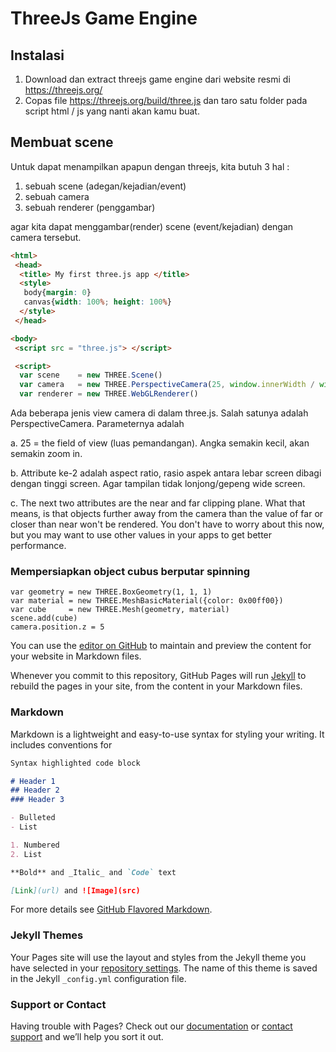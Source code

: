 # ThreeJs Game Engine


## Instalasi

   1. Download dan extract threejs game engine dari website resmi di  https://threejs.org/ 
   2. Copas file https://threejs.org/build/three.js dan taro satu folder pada script html / js yang nanti akan kamu buat.

## Membuat scene

   Untuk dapat menampilkan apapun dengan threejs, kita butuh 3 hal :
   1. sebuah scene (adegan/kejadian/event)
   2. sebuah camera
   3. sebuah renderer (penggambar)
   
   agar kita dapat menggambar(render) scene (event/kejadian) dengan camera tersebut.
   ```markdown
   <html>
    <head>
     <title> My first three.js app </title>
     <style>
      body{margin: 0}
      canvas{width: 100%; height: 100%}
     </style>
    </head>

   <body>
    <script src = "three.js"> </script>

    <script>
     var scene    = new THREE.Scene()
     var camera   = new THREE.PerspectiveCamera(25, window.innerWidth / window.innerHeight, 0.1, 1000)
     var renderer = new THREE.WebGLRenderer()
   ```
   Ada beberapa jenis view camera di dalam three.js. Salah satunya adalah PerspectiveCamera. Parameternya adalah

   a. 25 = the field of view (luas pemandangan). Angka semakin kecil, akan semakin zoom in.

   b. Attribute ke-2 adalah aspect ratio, rasio aspek antara lebar screen dibagi dengan tinggi screen.
      Agar tampilan tidak lonjong/gepeng wide screen.

   c. The next two attributes are the near and far clipping plane. What that means, is that objects further
      away from the camera than the value of far or closer than near won't be rendered. You don't have to
      worry about this now, but you may want to use other values in your apps to get better performance.

### Mempersiapkan object cubus berputar spinning

    var geometry = new THREE.BoxGeometry(1, 1, 1)
    var material = new THREE.MeshBasicMaterial({color: 0x00ff00})
    var cube     = new THREE.Mesh(geometry, material)
    scene.add(cube)
    camera.position.z = 5







You can use the [editor on GitHub](https://github.com/nengkya/nengkya.github.io/edit/master/index.md) to maintain and preview the content for your website in Markdown files.

Whenever you commit to this repository, GitHub Pages will run [Jekyll](https://jekyllrb.com/) to rebuild the pages in your site, from the content in your Markdown files.

### Markdown

Markdown is a lightweight and easy-to-use syntax for styling your writing. It includes conventions for

```markdown
Syntax highlighted code block

# Header 1
## Header 2
### Header 3

- Bulleted
- List

1. Numbered
2. List

**Bold** and _Italic_ and `Code` text

[Link](url) and ![Image](src)
```

For more details see [GitHub Flavored Markdown](https://guides.github.com/features/mastering-markdown/).

### Jekyll Themes

Your Pages site will use the layout and styles from the Jekyll theme you have selected in your [repository settings](https://github.com/nengkya/nengkya.github.io/settings). The name of this theme is saved in the Jekyll `_config.yml` configuration file.

### Support or Contact

Having trouble with Pages? Check out our [documentation](https://help.github.com/categories/github-pages-basics/) or [contact support](https://github.com/contact) and we’ll help you sort it out.
